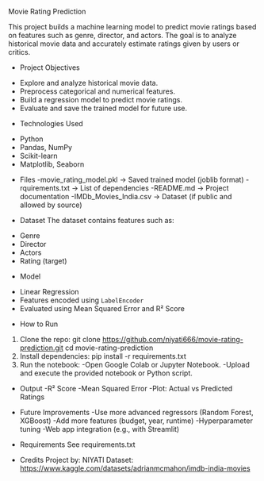 Movie Rating Prediction

This project builds a machine learning model to predict movie ratings based on features such as genre, director, and actors. The goal is to analyze historical movie data and accurately estimate ratings given by users or critics.


* Project Objectives
- Explore and analyze historical movie data.
- Preprocess categorical and numerical features.
- Build a regression model to predict movie ratings.
- Evaluate and save the trained model for future use.


* Technologies Used
- Python
- Pandas, NumPy
- Scikit-learn
- Matplotlib, Seaborn


* Files
-movie_rating_model.pkl → Saved trained model (joblib format)
-rquirements.txt → List of dependencies
-README.md → Project documentation
-IMDb_Movies_India.csv → Dataset (if public and allowed by source)


* Dataset
The dataset contains features such as:
- Genre
- Director
- Actors
- Rating (target)


* Model
- Linear Regression
- Features encoded using `LabelEncoder`
- Evaluated using Mean Squared Error and R² Score


* How to Run
1. Clone the repo:
git clone https://github.com/niyati666/movie-rating-prediction.git cd movie-rating-prediction
2. Install dependencies:
pip install -r requirements.txt
3. Run the notebook:
-Open Google Colab or Jupyter Notebook.
-Upload and execute the provided notebook or Python script.


* Output
-R² Score
-Mean Squared Error
-Plot: Actual vs Predicted Ratings

* Future Improvements
-Use more advanced regressors (Random Forest, XGBoost)
-Add more features (budget, year, runtime)
-Hyperparameter tuning
-Web app integration (e.g., with Streamlit)


* Requirements
See requirements.txt

* Credits
Project by: NIYATI
Dataset: https://www.kaggle.com/datasets/adrianmcmahon/imdb-india-movies
